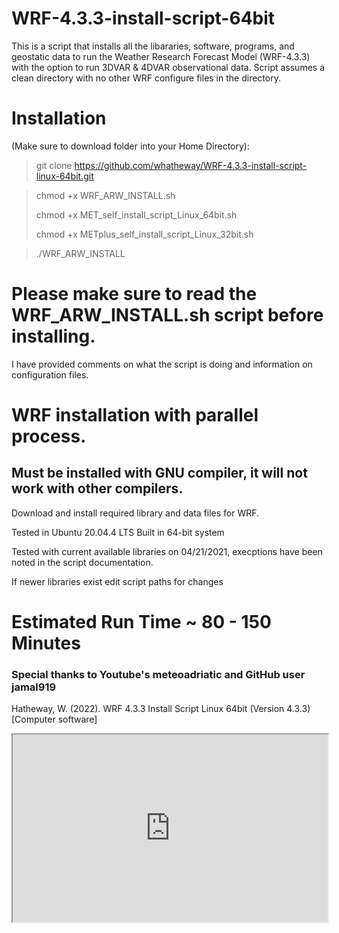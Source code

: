 # WRF-4.3.3-install-script-64bit
This is a script that installs all the libararies, software, programs, and geostatic data to run the Weather Research Forecast Model (WRF-4.3.3) with the option to run 3DVAR & 4DVAR observational data. Script assumes a clean directory with no other WRF configure files in the directory.

# Installation 
(Make sure to download folder into your Home Directory):

> git clone https://github.com/whatheway/WRF-4.3.3-install-script-linux-64bit.git

> chmod +x WRF_ARW_INSTALL.sh
> 
> chmod +x MET_self_install_script_Linux_64bit.sh
> 
> chmod +x METplus_self_install_script_Linux_32bit.sh

> ./WRF_ARW_INSTALL

# Please make sure to read the WRF_ARW_INSTALL.sh script before installing.  
I have provided comments on what the script is doing and information on configuration files.


# WRF installation with parallel process.
## Must be installed with GNU compiler, it will not work with other compilers.

Download and install required library and data files for WRF.

Tested in Ubuntu 20.04.4 LTS
Built in 64-bit system

Tested with current available libraries on 04/21/2021, execptions have been noted in the script documentation. 

If newer libraries exist edit script paths for changes

# Estimated Run Time ~ 80 - 150 Minutes
### Special thanks to  Youtube's meteoadriatic and GitHub user jamal919

Hatheway, W. (2022). WRF 4.3.3 Install Script Linux 64bit (Version 4.3.3) [Computer software]

<iframe
  src="https://codepen.io/team/codepen/embed/preview/PNaGbb"
  style="width:100%; height:300px;"
></iframe>

